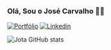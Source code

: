 ### Olá, Sou o José Carvalho 👌🏽

[![Portfólio](https://img.shields.io/website-up-down-green-red/http/monip.org.svg)](https://portfolio-vue-git-master-jotacarvalh0.vercel.app/)
[![Linkedin](https://img.shields.io/badge/LinkedIn-0077B5?style=for-the-badge&logo=linkedin&logoColor=white)](https://www.linkedin.com/in/jotacarvalho-5568a01a4/)

![Jota GitHub stats](https://github-readme-stats.vercel.app/api?username=josecarvalh0&show_icons=true&theme=radical)